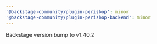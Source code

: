 ```yaml
---
'@backstage-community/plugin-periskop': minor
'@backstage-community/plugin-periskop-backend': minor
---
```


Backstage version bump to v1.40.2
